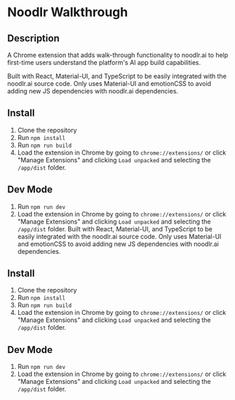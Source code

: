 # Noodlr Walkthrough

## Description
A Chrome extension that adds walk-through functionality to noodlr.ai to help first-time users understand the platform's AI app build capabilities.

Built with React, Material-UI, and TypeScript to be easily integrated with the noodlr.ai source code.
Only uses Material-UI and emotionCSS to avoid adding new JS dependencies with noodlr.ai dependencies.

## Install
1. Clone the repository
2. Run `npm install`
3. Run `npm run build`
4. Load the extension in Chrome by going to `chrome://extensions/` or click "Manage Extensions" and clicking `Load unpacked` and selecting the `/app/dist` folder.

## Dev Mode
1. Run `npm run dev`
2. Load the extension in Chrome by going to `chrome://extensions/` or click "Manage Extensions" and clicking `Load unpacked` and selecting the `/app/dist` folder.
Built with React, Material-UI, and TypeScript to be easily integrated with the noodlr.ai source code.
Only uses Material-UI and emotionCSS to avoid adding new JS dependencies with noodlr.ai dependencies.

## Install
1. Clone the repository
2. Run `npm install`
3. Run `npm run build`
4. Load the extension in Chrome by going to `chrome://extensions/` or click "Manage Extensions" and clicking `Load unpacked` and selecting the `/app/dist` folder.

## Dev Mode
1. Run `npm run dev`
2. Load the extension in Chrome by going to `chrome://extensions/` or click "Manage Extensions" and clicking `Load unpacked` and selecting the `/app/dist` folder.

